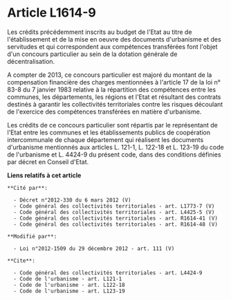 # Article L1614-9

Les crédits précédemment inscrits au budget de l'Etat au titre de l'établissement et de la mise en oeuvre des documents
d'urbanisme et des servitudes et qui correspondent aux compétences transférées font l'objet d'un concours particulier au sein
de la dotation générale de décentralisation. 

A compter de 2013, ce concours particulier est majoré du montant de la compensation financière des charges mentionnées à
l'article 17 de la loi n° 83-8 du 7 janvier 1983 relative à la répartition des compétences entre les communes, les
départements, les régions et l'Etat et résultant des contrats destinés à garantir les collectivités territoriales contre les
risques découlant de l'exercice des compétences transférées en matière d'urbanisme. 

Les crédits de ce concours particulier  sont répartis par le représentant de l'Etat entre les communes et les établissements
publics de coopération intercommunale de chaque département qui réalisent les documents d'urbanisme mentionnés aux articles
L. 121-1, L. 122-18 et L. 123-19 du code de l'urbanisme et L. 4424-9 du présent code, dans des conditions définies par décret
en Conseil d'Etat.

**Liens relatifs à cet article**

	**Cité par**:

	  - Décret n°2012-330 du 6 mars 2012 (V)
	  - Code général des collectivités territoriales - art. L1773-7 (V)
	  - Code général des collectivités territoriales - art. L4425-5 (V)
	  - Code général des collectivités territoriales - art. R1614-41 (V)
	  - Code général des collectivités territoriales - art. R1614-48 (V)

	**Modifié par**:

	  - Loi n°2012-1509 du 29 décembre 2012 - art. 111 (V)

	**Cite**:

	  - Code général des collectivités territoriales - art. L4424-9
	  - Code de l'urbanisme - art. L121-1
	  - Code de l'urbanisme - art. L122-18
	  - Code de l'urbanisme - art. L123-19
